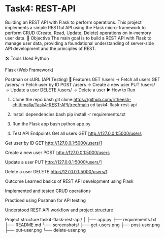 # Task4: REST-API
Building an REST API with Flask to perform operations.
This project implements a simple RESTful API using the Flask micro-framework to perform CRUD (Create, Read, Update, Delete) operations on in-memory user data.
🎯 Objective
The main goal is to build a REST API with Flask to manage user data, providing a foundational understanding of server-side API development and the principles of REST.

🛠 Tools Used
Python 

Flask (Web Framework)

Postman or cURL (API Testing)
📌 Features
GET /users → Fetch all users
GET /users/ → Fetch user by ID
POST /users → Create a new user
PUT /users/ → Update a user
DELETE /users/ → Delete a user
▶ How to Run
1. Clone the repo
bash git clone:https://github.com/ritheesh-chittimalla/Task4-REST-API/tree/main cd task4-flask-rest-api

2. Install dependencies
bash pip install -r requirements.txt

3. Run the Flask app
bash python app.py

4. Test API Endpoints
Get all users
GET http://127.0.0.1:5000/users

Get user by ID
GET http://127.0.0.1:5000/users/1

Create a new user
POST http://127.0.0.1:5000/users

Update a user
PUT http://127.0.0.1:5000/users/1

Delete a user
DELETE http://127.0.0.1:5000/users/1

Outcome
Learned basics of REST API development using Flask

Implemented and tested CRUD operations

Practiced using Postman for API testing

Understood REST API workflow and project structure

Project structure
task4-flask-rest-api/ │ ├── app.py ├── requirements.txt ├── README.md └── screenshots/ ├── get-users.png ├── post-user.png ├── put-user.png └── delete-user.png
